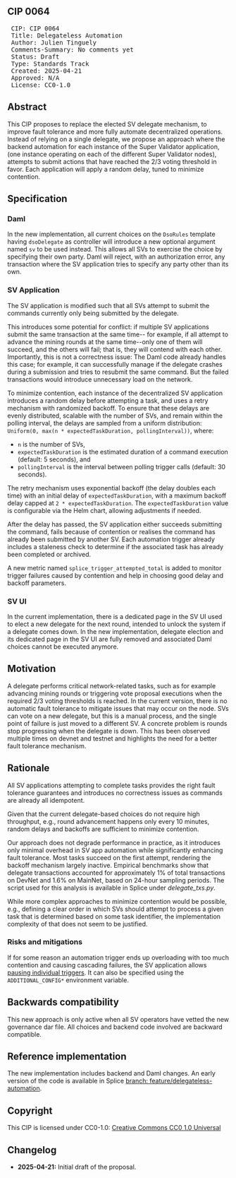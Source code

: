 ## CIP 0064

<pre>
 CIP: CIP 0064
 Title: Delegateless Automation
 Author: Julien Tinguely
 Comments-Summary: No comments yet
 Status: Draft
 Type: Standards Track
 Created: 2025-04-21
 Approved: N/A
 License: CC0-1.0
</pre>

## Abstract

This CIP proposes to replace the elected SV delegate mechanism, to improve fault tolerance and more fully automate decentralized operations.  
Instead of relying on a single delegate, we propose an approach where the backend automation for each instance of the Super Validator application, (one instance operating on each of the different Super Validator nodes), attempts to submit actions that have reached the 2/3 voting threshold in favor. 
Each application will apply a random delay, tuned to minimize contention.

## Specification

### Daml

In the new implementation, all current choices on the `DsoRules` template having `dsoDelegate` as controller will introduce
a new optional argument named `sv` to be used instead. This allows all SVs to exercise the choice by specifying their own party.
Daml will reject, with an authorization error, any transaction where the SV application tries to specify any party other than its own.

### SV Application

The SV application is modified such that all SVs attempt to submit the commands currently only being submitted by the delegate.

This introduces some potential for conflict: if multiple SV applications submit the same transaction at the same time-- 
for example, if all attempt to advance the mining rounds at the same time--only one of them will succeed, and the others will fail; that is,
they will contend with each other. Importantly, this is not a correctness issue: The Daml code already handles this case; for example, it can successfully manage if the delegate crashes during a submission and tries to resubmit the same command. But the failed transactions would introduce unnecessary load on the network.

To minimize contention, each instance of the decentralized SV application introduces a random delay before attempting a task, and uses a retry mechanism with randomized backoff.
To ensure that these delays are evenly distributed, scalable with the number of SVs, and remain within the polling interval, the delays are sampled from a uniform distribution:
`Uniform(0, max(n * expectedTaskDuration, pollingInterval))`, where:
- `n` is the number of SVs,
- `expectedTaskDuration` is the estimated duration of a command execution (default: 5 seconds), and
- `pollingInterval` is the interval between polling trigger calls (default: 30 seconds).

The retry mechanism uses exponential backoff (the delay doubles each time) with an initial delay of `expectedTaskDuration`, with a maximum backoff delay capped at `2 * expectedTaskDuration`.
The `expectedTaskDuration` value is configurable via the Helm chart, allowing adjustments if needed.

After the delay has passed, the SV application either succeeds submitting the command, fails because of contention or realises the command has already been submitted by another SV.
Each automation trigger already includes a staleness check to determine if the associated task has already been completed or archived. 

A new metric named `splice_trigger_attempted_total` is added to monitor trigger failures caused by contention and help in choosing good delay and backoff parameters.

### SV UI

In the current implementation, there is a dedicated page in the SV UI used to elect a new delegate for the next round, 
intended to unlock the system if a delegate comes down.
In the new implementation, delegate election and its dedicated page in the SV UI are fully removed and 
associated Daml choices cannot be executed anymore.

## Motivation

A delegate performs critical network-related tasks, such as for example advancing mining rounds or triggering vote proposal executions when the required 2/3 voting thresholds is reached.
In the current version, there is no automatic fault tolerance to mitigate issues that may occur on the node. 
SVs can vote on a new delegate, but this is a manual process, and the single point of failure is just moved to a different SV.
A concrete problem is rounds stop progressing when the delegate is down.
This has been observed multiple times on devnet and testnet and highlights the need for a better fault tolerance mechanism.

## Rationale

All SV applications attempting to complete tasks provides the right fault tolerance guarantees and introduces no correctness issues as commands are already all idempotent. 

Given that the current delegate-based choices do not require high throughput, e.g., round advancement happens only every 10 minutes,
random delays and backoffs are sufficient to minimize contention.

Our approach does not degrade performance in practice, as it introduces only minimal overhead in SV app automation while significantly enhancing fault tolerance. 
Most tasks succeed on the first attempt, rendering the backoff mechanism largely inactive.
Empirical benchmarks show that delegate transactions accounted for approximately 1% of total transactions on DevNet and 1.6% on MainNet, 
based on 24-hour sampling periods. The script used for this analysis is available in Splice under _delegate_txs.py_.

While more complex approaches to minimize contention would be possible, 
e.g., defining a clear order in which SVs should attempt to process a given task that is determined based on some task identifier, 
the implementation complexity of that does not seem to be justified.

### Risks and mitigations

If for some reason an automation trigger ends up overloading with too much contention and causing cascading failures, 
the SV application allows [pausing individual triggers](https://github.com/hyperledger-labs/splice/blob/8c6506cd4fa76d30254cab3cbe823b344ea933bc/cluster/images/sv-app/app.conf#L71). 
It can also be specified using the `ADDITIONAL_CONFIG*` environment variable.

## Backwards compatibility

This new approach is only active when all SV operators have vetted the new governance dar file.
All choices and backend code involved are backward compatible.

## Reference implementation

The new implementation includes backend and Daml changes. 
An early version of the code is available in Splice [branch: feature/delegateless-automation](https://github.com/hyperledger-labs/splice/blob/feature/delegateless-automation/daml/splice-dso-governance/daml/Splice/DsoRules.daml).

## Copyright

This CIP is licensed under CC0-1.0: [Creative Commons CC0 1.0 Universal](https://creativecommons.org/publicdomain/zero/1.0/)

## Changelog

* **2025-04-21:** Initial draft of the proposal.
